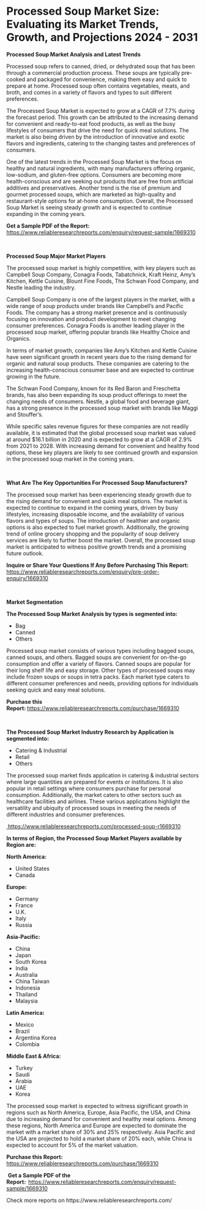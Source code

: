 <p><h1>Processed Soup Market Size: Evaluating its Market Trends, Growth, and Projections 2024 - 2031</h1></p><p><strong>Processed Soup Market Analysis and Latest Trends</strong></p>
<p><p>Processed soup refers to canned, dried, or dehydrated soup that has been through a commercial production process. These soups are typically pre-cooked and packaged for convenience, making them easy and quick to prepare at home. Processed soup often contains vegetables, meats, and broth, and comes in a variety of flavors and types to suit different preferences.</p><p>The Processed Soup Market is expected to grow at a CAGR of 7.7% during the forecast period. This growth can be attributed to the increasing demand for convenient and ready-to-eat food products, as well as the busy lifestyles of consumers that drive the need for quick meal solutions. The market is also being driven by the introduction of innovative and exotic flavors and ingredients, catering to the changing tastes and preferences of consumers.</p><p>One of the latest trends in the Processed Soup Market is the focus on healthy and natural ingredients, with many manufacturers offering organic, low-sodium, and gluten-free options. Consumers are becoming more health-conscious and are seeking out products that are free from artificial additives and preservatives. Another trend is the rise of premium and gourmet processed soups, which are marketed as high-quality and restaurant-style options for at-home consumption. Overall, the Processed Soup Market is seeing steady growth and is expected to continue expanding in the coming years.</p></p>
<p><strong>Get a Sample PDF of the Report:&nbsp;</strong> <a href="https://www.reliableresearchreports.com/enquiry/request-sample/1669310">https://www.reliableresearchreports.com/enquiry/request-sample/1669310</a></p>
<p>&nbsp;</p>
<p><strong>Processed Soup Major Market Players</strong></p>
<p><p>The processed soup market is highly competitive, with key players such as Campbell Soup Company, Conagra Foods, Tabatchnick, Kraft Heinz, Amy’s Kitchen, Kettle Cuisine, Blount Fine Foods, The Schwan Food Company, and Nestle leading the industry. </p><p>Campbell Soup Company is one of the largest players in the market, with a wide range of soup products under brands like Campbell’s and Pacific Foods. The company has a strong market presence and is continuously focusing on innovation and product development to meet changing consumer preferences. Conagra Foods is another leading player in the processed soup market, offering popular brands like Healthy Choice and Organics.</p><p>In terms of market growth, companies like Amy’s Kitchen and Kettle Cuisine have seen significant growth in recent years due to the rising demand for organic and natural soup products. These companies are catering to the increasing health-conscious consumer base and are expected to continue growing in the future. </p><p>The Schwan Food Company, known for its Red Baron and Freschetta brands, has also been expanding its soup product offerings to meet the changing needs of consumers. Nestle, a global food and beverage giant, has a strong presence in the processed soup market with brands like Maggi and Stouffer’s. </p><p>While specific sales revenue figures for these companies are not readily available, it is estimated that the global processed soup market was valued at around $16.1 billion in 2020 and is expected to grow at a CAGR of 2.9% from 2021 to 2028. With increasing demand for convenient and healthy food options, these key players are likely to see continued growth and expansion in the processed soup market in the coming years.</p></p>
<p>&nbsp;</p>
<p><strong>What Are The Key Opportunities For Processed Soup Manufacturers?</strong></p>
<p><p>The processed soup market has been experiencing steady growth due to the rising demand for convenient and quick meal options. The market is expected to continue to expand in the coming years, driven by busy lifestyles, increasing disposable income, and the availability of various flavors and types of soups. The introduction of healthier and organic options is also expected to fuel market growth. Additionally, the growing trend of online grocery shopping and the popularity of soup delivery services are likely to further boost the market. Overall, the processed soup market is anticipated to witness positive growth trends and a promising future outlook.</p></p>
<p><strong>Inquire or Share Your Questions If Any Before Purchasing This Report:</strong> <a href="https://www.reliableresearchreports.com/enquiry/pre-order-enquiry/1669310">https://www.reliableresearchreports.com/enquiry/pre-order-enquiry/1669310</a></p>
<p>&nbsp;</p>
<p><strong>Market Segmentation</strong></p>
<p><strong>The Processed Soup Market Analysis by types is segmented into:</strong></p>
<p><ul><li>Bag</li><li>Canned</li><li>Others</li></ul></p>
<p><p>Processed soup market consists of various types including bagged soups, canned soups, and others. Bagged soups are convenient for on-the-go consumption and offer a variety of flavors. Canned soups are popular for their long shelf life and easy storage. Other types of processed soups may include frozen soups or soups in tetra packs. Each market type caters to different consumer preferences and needs, providing options for individuals seeking quick and easy meal solutions.</p></p>
<p><strong>Purchase this Report:&nbsp;</strong><a href="https://www.reliableresearchreports.com/purchase/1669310">https://www.reliableresearchreports.com/purchase/1669310</a></p>
<p>&nbsp;</p>
<p><strong>The Processed Soup Market Industry Research by Application is segmented into:</strong></p>
<p><ul><li>Catering & Industrial</li><li>Retail</li><li>Others</li></ul></p>
<p><p>The processed soup market finds application in catering & industrial sectors where large quantities are prepared for events or institutions. It is also popular in retail settings where consumers purchase for personal consumption. Additionally, the market caters to other sectors such as healthcare facilities and airlines. These various applications highlight the versatility and ubiquity of processed soups in meeting the needs of different industries and consumer preferences.</p></p>
<p><a href="https://www.reliableresearchreports.com/processed-soup-r1669310">&nbsp;https://www.reliableresearchreports.com/processed-soup-r1669310</a></p>
<p><strong>In terms of Region, the Processed Soup Market Players available by Region are:</strong></p>
<p>
    <p> <strong> North America: </strong>
        <ul>
            <li>United States</li>
            <li>Canada</li>
        </ul>
        </p> 
    <p> <strong> Europe: </strong>
        <ul>
            <li>Germany</li>
            <li>France</li>
            <li>U.K.</li>
            <li>Italy</li>
            <li>Russia</li>
        </ul>
        </p> 
    <p> <strong> Asia-Pacific: </strong>
        <ul>
            <li>China</li>
            <li>Japan</li>
            <li>South Korea</li>
            <li>India</li>
            <li>Australia</li>
            <li>China Taiwan</li>
            <li>Indonesia</li>
            <li>Thailand</li>
            <li>Malaysia</li>
        </ul>
        </p> 
    <p> <strong> Latin America: </strong>
        <ul>
            <li>Mexico</li>
            <li>Brazil</li>
            <li>Argentina Korea</li>
            <li>Colombia</li>
        </ul>
        </p> 
    <p> <strong> Middle East & Africa: </strong>
        <ul>
            <li>Turkey</li>
            <li>Saudi</li>
            <li>Arabia</li>
            <li>UAE</li>
            <li>Korea</li>
        </ul>
    </p>
    </p>
<p><p>The processed soup market is expected to witness significant growth in regions such as North America, Europe, Asia Pacific, the USA, and China due to increasing demand for convenient and healthy meal options. Among these regions, North America and Europe are expected to dominate the market with a market share of 30% and 25% respectively. Asia Pacific and the USA are projected to hold a market share of 20% each, while China is expected to account for 5% of the market valuation.</p></p>
<p><strong>Purchase this Report: </strong><a href="https://www.reliableresearchreports.com/purchase/1669310">https://www.reliableresearchreports.com/purchase/1669310</a></p>
<p>&nbsp;<strong>Get a Sample PDF of the Report:&nbsp;&nbsp;</strong><a href="https://www.reliableresearchreports.com/enquiry/request-sample/1669310">https://www.reliableresearchreports.com/enquiry/request-sample/1669310</a></p>
<p><strong></strong></p>
<p>Check more reports on https://www.reliableresearchreports.com/</p>